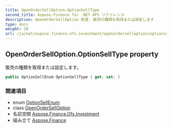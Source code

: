 ```yaml
---
title: OpenOrderSellOption.OptionSellType
second_title: Aspose.Finance for .NET API リファレンス
description: OpenOrderSellOption 財産. 販売の種類を取得または設定します
type: docs
weight: 20
url: /ja/net/aspose.finance.ofx.investment/openorderselloption/optionselltype/
---
```

## OpenOrderSellOption.OptionSellType property

販売の種類を取得または設定します。

```csharp
public OptionSellEnum OptionSellType { get; set; }
```

### 関連項目

* enum [OptionSellEnum](../../optionsellenum/)
* class [OpenOrderSellOption](../)
* 名前空間 [Aspose.Finance.Ofx.Investment](../../openorderselloption/)
* 組み立て [Aspose.Finance](../../../)


